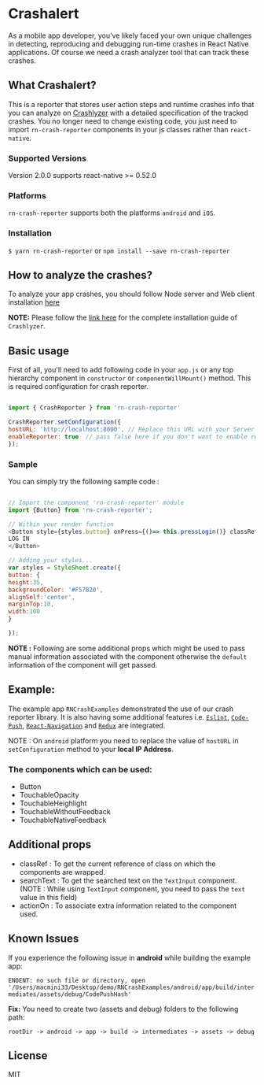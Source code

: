 # Crashalert


As a mobile app developer, you’ve likely faced your own unique challenges in detecting, reproducing and debugging run-time crashes in React Native applications. Of course we need a crash analyzer tool that can track these crashes.

## What Crashalert?

This is a reporter that stores user action steps and runtime crashes info that you can analyze on [Crashlyzer](https://github.com/sytango-technologies/rn-crash-viewer) with a detailed specification of the tracked crashes.  You no longer need to change existing code, you just need to import `rn-crash-reporter` components in your js classes rather than `react-native`.


### Supported Versions 

Version 2.0.0 supports react-native >= 0.52.0

### Platforms

`rn-crash-reporter` supports both the platforms `android` and `iOS`.

### Installation

`$ yarn rn-crash-reporter` or `npm install --save rn-crash-reporter`


## How to analyze the crashes?

To analyze your app crashes, you should follow Node server and Web client installation [here](https://github.com/sytango-technologies/rn-crash-viewer)

**NOTE:** Please follow the [link here](FLOW_README.md) for the complete installation guide of `Crashlyzer`.

## Basic usage

First of all, you'll need to add following code in your `app.js` or any top hierarchy component in `constructor` or  `componentWillMount()` method. This is required configuration for crash reporter.

```javascript

import { CrashReporter } from 'rn-crash-reporter'

CrashReporter.setConfiguration({
hostURL: 'http://localhost:8000', // Replace this URL with your Server base url, in my case I have setup the node server on my machine itself using docker container
enableReporter: true  // pass false here if you don't want to enable reporting the crashes
});

```

### Sample

You can simply try the following sample code :

```javascript

// Import the component 'rn-crash-reporter' module
import {Button} from 'rn-crash-reporter';

// Within your render function
<Button style={styles.button} onPress={()=> this.pressLogin()} classRef={this.constructor.name}>
LOG IN
</Button>

// Adding your styles...
var styles = StyleSheet.create({
button: {
height:35,
backgroundColor: '#F57B20',
alignSelf:'center',
marginTop:10,
width:100
}

});
```

**NOTE :** Following are some additional props which might be used to pass manual information associated with the component otherwise the `default` information of the component will get passed.

## Example:

The example app `RNCrashExamples` demonstrated the use of our crash reporter library. It is also having some additional features i.e. [`Eslint`](https://www.themarketingtechnologist.co/eslint-with-airbnb-javascript-style-guide-in-webstorm/), [`Code-Push`](https://github.com/Microsoft/react-native-code-push), [`React-Navigation`](https://reactnavigation.org/) and [`Redux`](https://redux.js.org/) are integrated. 

NOTE : On `android` platform you need to replace the value of  `hostURL` in `setConfiguration` method to your **local IP Address**.  

### The components which can be used:
- Button
- TouchableOpacity
- TouchableHeighlight
- TouchableWithoutFeedback
- TouchableNativeFeedback

## Additional props

- classRef : To get the current reference of class on which the components are wrapped.
- searchText : To get the searched text on the `TextInput` component.(NOTE : While using `TextInput` component, you need to pass the `text` value in this field)
- actionOn : To associate extra information related to the component used.


## Known Issues

If you experience the following issue in **android** while building the example app:

`ENOENT: no such file or directory, open '/Users/macmini33/Desktop/demo/RNCrashExamples/android/app/build/intermediates/assets/debug/CodePushHash'`

**Fix:** You need to create two (assets and debug) folders to the following path:

`rootDir -> android -> app -> build -> intermediates -> assets -> debug`

## License

MIT
